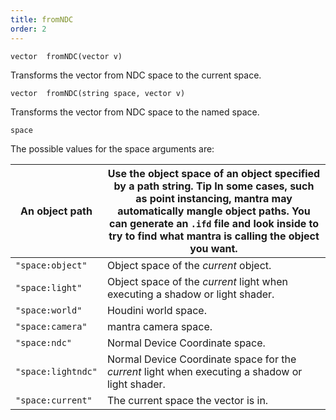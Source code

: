 ```yaml
---
title: fromNDC
order: 2
---
```

`vector  fromNDC(vector v)`

Transforms the vector from NDC space to the current space.

`vector  fromNDC(string space, vector v)`

Transforms the vector from NDC space to the named space.

`space`

The possible values for the space arguments are:

| An object path | Use the object space of an object specified by a path string.   Tip  In some cases, such as point instancing, mantra may  automatically mangle object paths. You can generate an `.ifd`  file and look inside to try to find what mantra is calling  the object you want. |
| --- | --- |
| `"space:object"` | Object space of the *current* object. |
| `"space:light"` | Object space of the *current* light when executing a shadow or light shader. |
| `"space:world"` | Houdini world space. |
| `"space:camera"` | mantra camera space. |
| `"space:ndc"` | Normal Device Coordinate space. |
| `"space:lightndc"` | Normal Device Coordinate space for the *current* light when executing a shadow or light shader. |
| `"space:current"` | The current space the vector is in. |
